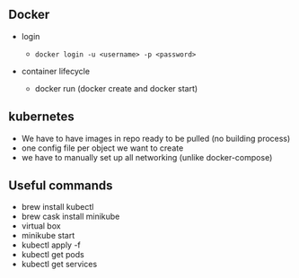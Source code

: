 ## Docker
- login
  - `docker login -u <username> -p <password>`

- container lifecycle
  - docker run (docker create and docker start)

## kubernetes
- We have to have images in repo ready to be pulled (no building process)
- one config file per object we want to create
- we have to manually set up all networking (unlike docker-compose)



## Useful commands
- brew install kubectl
- brew cask install minikube
- virtual box
- minikube start
- kubectl apply -f <filename>
- kubectl get pods
- kubectl get services

